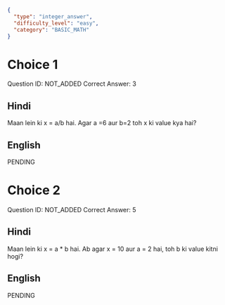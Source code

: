 ```json
{
  "type": "integer_answer",
  "difficulty_level": "easy",
  "category": "BASIC_MATH"
}
```

# Choice 1
Question ID: NOT_ADDED
Correct Answer: 3

## Hindi
Maan lein ki x = a/b hai. Agar a =6 aur b=2 toh x ki value kya hai?

## English
PENDING

# Choice 2
Question ID: NOT_ADDED
Correct Answer: 5

## Hindi
Maan lein ki x = a * b hai. Ab agar x = 10 aur a = 2 hai, toh b ki value kitni hogi?

## English
PENDING
